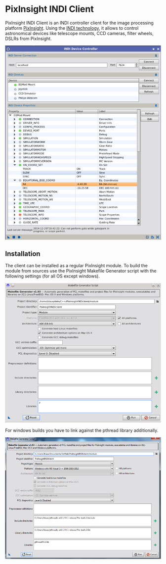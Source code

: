 PixInsight INDI Client
======================
PixInsight INDI Client is an INDI controller client for the image processing platform [PixInsight](http://pixinsight.com/).
Using the [INDI technology](http://www.indilib.org/), it allows to control astronomical devices like telescope mounts, 
CCD cameras, filter wheels, DSLRs from PixInsight.    

![INDI Device Controller](images/INDIDeviceController.png)

Installation
------------
The client can be installed as a regular PixInsight module. To build the module from sources use the PixInsight Makefile Generator script with the 
following settings (for all OS except windows). 

![Makefile Generator](images/MakefileGeneartor_Module.png)

For windows builds you have to link against the pthread library additionally.

![Makefile Generator](images/MakefileGeneartor_Module_Windows.png)